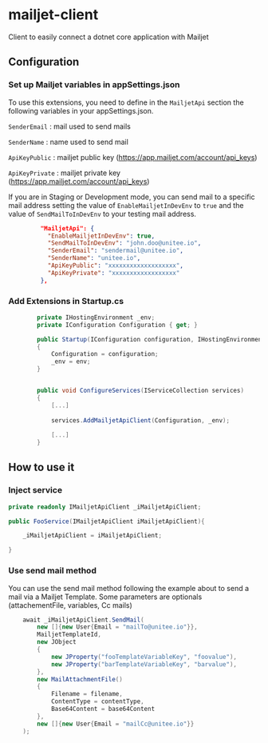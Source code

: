 # mailjet-client

Client to easily connect a dotnet core application with Mailjet

## Configuration


### Set up Mailjet variables in appSettings.json

To use this extensions, you need to define in the `MailjetApi` section the following variables in your appSettings.json.

 `SenderEmail` : mail used to send mails 
 
 `SenderName` : name used to send mail
 
 `ApiKeyPublic` : mailjet public key (https://app.mailjet.com/account/api_keys)
   
 `ApiKeyPrivate` : mailjet private key (https://app.mailjet.com/account/api_keys) 
 
If you are in Staging or Development mode, you can send mail to a specific mail address setting the value of `EnableMailjetInDevEnv` to `true` and the value of `SendMailToInDevEnv` to your testing mail address.        

```json
         "MailjetApi": {
           "EnableMailjetInDevEnv": true,
           "SendMailToInDevEnv": "john.doo@unitee.io",
           "SenderEmail": "sendermail@unitee.io",
           "SenderName": "unitee.io",
           "ApiKeyPublic": "xxxxxxxxxxxxxxxxxxx",
           "ApiKeyPrivate": "xxxxxxxxxxxxxxxxxx"
         },
``` 

### Add Extensions in Startup.cs

```cs
        private IHostingEnvironment _env;
        private IConfiguration Configuration { get; }

        public Startup(IConfiguration configuration, IHostingEnvironment env)
        {
            Configuration = configuration;
            _env = env;
        }


        public void ConfigureServices(IServiceCollection services)
        {
            [...]
            
            services.AddMailjetApiClient(Configuration, _env);
            
            [...]
        }
``` 

## How to use it

### Inject service 

```cs
private readonly IMailjetApiClient _iMailjetApiClient;

public FooService(IMailjetApiClient iMailjetApiClient){

    _iMailjetApiClient = iMailjetApiClient;

}
``` 

### Use send mail method

You can use the send mail method following the example about to send a mail via a Mailjet Template.
Some parameters are optionals (attachementFile, variables, Cc mails)

```cs
    await _iMailjetApiClient.SendMail(
        new []{new User{Email = "mailTo@unitee.io"}}, 
        MailjetTemplateId, 
        new JObject
        {
            new JProperty("fooTemplateVariableKey", "foovalue"),
            new JProperty("barTemplateVariableKey", "barvalue"),
        },
        new MailAttachmentFile()
        {
            Filename = filename,
            ContentType = contentType,
            Base64Content = base64Content 
        },
        new []{new User{Email = "mailCc@unitee.io"}} 
    );
```


